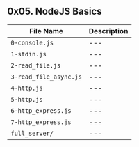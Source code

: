 ## 0x05. NodeJS Basics

| File Name | Description     |
| ------------ | ------------    |
| `0-console.js` | --- |
| `1-stdin.js` | --- |
| `2-read_file.js` | --- |
| `3-read_file_async.js` | --- |
| `4-http.js` | --- |
| `5-http.js` | --- |
| `6-http_express.js` | --- |
| `7-http_express.js` | --- |
| `full_server/` | --- |